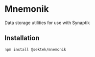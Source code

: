 # Mnemonik

Data storage utilities for use with Synaptik

## Installation

```sh
npm install @sektek/mnemonik
```
